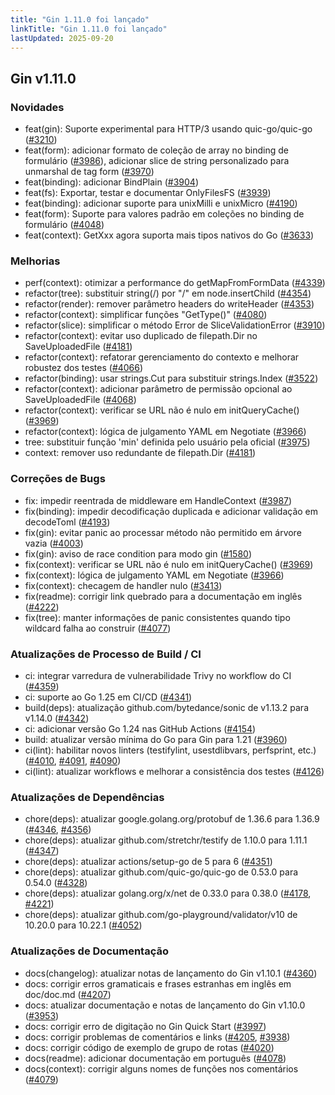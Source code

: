 ```yaml
---
title: "Gin 1.11.0 foi lançado"
linkTitle: "Gin 1.11.0 foi lançado"
lastUpdated: 2025-09-20
---
```


## Gin v1.11.0

### Novidades

* feat(gin): Suporte experimental para HTTP/3 usando quic-go/quic-go ([#3210](https://github.com/gin-gonic/gin/pull/3210))
* feat(form): adicionar formato de coleção de array no binding de formulário ([#3986](https://github.com/gin-gonic/gin/pull/3986)), adicionar slice de string personalizado para unmarshal de tag form ([#3970](https://github.com/gin-gonic/gin/pull/3970))
* feat(binding): adicionar BindPlain ([#3904](https://github.com/gin-gonic/gin/pull/3904))
* feat(fs): Exportar, testar e documentar OnlyFilesFS ([#3939](https://github.com/gin-gonic/gin/pull/3939))
* feat(binding): adicionar suporte para unixMilli e unixMicro ([#4190](https://github.com/gin-gonic/gin/pull/4190))
* feat(form): Suporte para valores padrão em coleções no binding de formulário ([#4048](https://github.com/gin-gonic/gin/pull/4048))
* feat(context): GetXxx agora suporta mais tipos nativos do Go ([#3633](https://github.com/gin-gonic/gin/pull/3633))

### Melhorias

* perf(context): otimizar a performance do getMapFromFormData ([#4339](https://github.com/gin-gonic/gin/pull/4339))
* refactor(tree): substituir string(/) por "/" em node.insertChild ([#4354](https://github.com/gin-gonic/gin/pull/4354))
* refactor(render): remover parâmetro headers do writeHeader ([#4353](https://github.com/gin-gonic/gin/pull/4353))
* refactor(context): simplificar funções "GetType()" ([#4080](https://github.com/gin-gonic/gin/pull/4080))
* refactor(slice): simplificar o método Error de SliceValidationError ([#3910](https://github.com/gin-gonic/gin/pull/3910))
* refactor(context): evitar uso duplicado de filepath.Dir no SaveUploadedFile ([#4181](https://github.com/gin-gonic/gin/pull/4181))
* refactor(context): refatorar gerenciamento do contexto e melhorar robustez dos testes ([#4066](https://github.com/gin-gonic/gin/pull/4066))
* refactor(binding): usar strings.Cut para substituir strings.Index ([#3522](https://github.com/gin-gonic/gin/pull/3522))
* refactor(context): adicionar parâmetro de permissão opcional ao SaveUploadedFile ([#4068](https://github.com/gin-gonic/gin/pull/4068))
* refactor(context): verificar se URL não é nulo em initQueryCache() ([#3969](https://github.com/gin-gonic/gin/pull/3969))
* refactor(context): lógica de julgamento YAML em Negotiate ([#3966](https://github.com/gin-gonic/gin/pull/3966))
* tree: substituir função 'min' definida pelo usuário pela oficial ([#3975](https://github.com/gin-gonic/gin/pull/3975))
* context: remover uso redundante de filepath.Dir ([#4181](https://github.com/gin-gonic/gin/pull/4181))

### Correções de Bugs

* fix: impedir reentrada de middleware em HandleContext ([#3987](https://github.com/gin-gonic/gin/pull/3987))
* fix(binding): impedir decodificação duplicada e adicionar validação em decodeToml ([#4193](https://github.com/gin-gonic/gin/pull/4193))
* fix(gin): evitar panic ao processar método não permitido em árvore vazia ([#4003](https://github.com/gin-gonic/gin/pull/4003))
* fix(gin): aviso de race condition para modo gin ([#1580](https://github.com/gin-gonic/gin/pull/1580))
* fix(context): verificar se URL não é nulo em initQueryCache() ([#3969](https://github.com/gin-gonic/gin/pull/3969))
* fix(context): lógica de julgamento YAML em Negotiate ([#3966](https://github.com/gin-gonic/gin/pull/3966))
* fix(context): checagem de handler nulo ([#3413](https://github.com/gin-gonic/gin/pull/3413))
* fix(readme): corrigir link quebrado para a documentação em inglês ([#4222](https://github.com/gin-gonic/gin/pull/4222))
* fix(tree): manter informações de panic consistentes quando tipo wildcard falha ao construir ([#4077](https://github.com/gin-gonic/gin/pull/4077))

### Atualizações de Processo de Build / CI

* ci: integrar varredura de vulnerabilidade Trivy no workflow do CI ([#4359](https://github.com/gin-gonic/gin/pull/4359))
* ci: suporte ao Go 1.25 em CI/CD ([#4341](https://github.com/gin-gonic/gin/pull/4341))
* build(deps): atualização github.com/bytedance/sonic de v1.13.2 para v1.14.0 ([#4342](https://github.com/gin-gonic/gin/pull/4342))
* ci: adicionar versão Go 1.24 nas GitHub Actions ([#4154](https://github.com/gin-gonic/gin/pull/4154))
* build: atualizar versão mínima do Go para Gin para 1.21 ([#3960](https://github.com/gin-gonic/gin/pull/3960))
* ci(lint): habilitar novos linters (testifylint, usestdlibvars, perfsprint, etc.) ([#4010](https://github.com/gin-gonic/gin/pull/4010), [#4091](https://github.com/gin-gonic/gin/pull/4091), [#4090](https://github.com/gin-gonic/gin/pull/4090))
* ci(lint): atualizar workflows e melhorar a consistência dos testes ([#4126](https://github.com/gin-gonic/gin/pull/4126))

### Atualizações de Dependências

* chore(deps): atualizar google.golang.org/protobuf de 1.36.6 para 1.36.9 ([#4346](https://github.com/gin-gonic/gin/pull/4346), [#4356](https://github.com/gin-gonic/gin/pull/4356))
* chore(deps): atualizar github.com/stretchr/testify de 1.10.0 para 1.11.1 ([#4347](https://github.com/gin-gonic/gin/pull/4347))
* chore(deps): atualizar actions/setup-go de 5 para 6 ([#4351](https://github.com/gin-gonic/gin/pull/4351))
* chore(deps): atualizar github.com/quic-go/quic-go de 0.53.0 para 0.54.0 ([#4328](https://github.com/gin-gonic/gin/pull/4328))
* chore(deps): atualizar golang.org/x/net de 0.33.0 para 0.38.0 ([#4178](https://github.com/gin-gonic/gin/pull/4178), [#4221](https://github.com/gin-gonic/gin/pull/4221))
* chore(deps): atualizar github.com/go-playground/validator/v10 de 10.20.0 para 10.22.1 ([#4052](https://github.com/gin-gonic/gin/pull/4052))

### Atualizações de Documentação

* docs(changelog): atualizar notas de lançamento do Gin v1.10.1 ([#4360](https://github.com/gin-gonic/gin/pull/4360))
* docs: corrigir erros gramaticais e frases estranhas em inglês em doc/doc.md ([#4207](https://github.com/gin-gonic/gin/pull/4207))
* docs: atualizar documentação e notas de lançamento do Gin v1.10.0 ([#3953](https://github.com/gin-gonic/gin/pull/3953))
* docs: corrigir erro de digitação no Gin Quick Start ([#3997](https://github.com/gin-gonic/gin/pull/3997))
* docs: corrigir problemas de comentários e links ([#4205](https://github.com/gin-gonic/gin/pull/4205), [#3938](https://github.com/gin-gonic/gin/pull/3938))
* docs: corrigir código de exemplo de grupo de rotas ([#4020](https://github.com/gin-gonic/gin/pull/4020))
* docs(readme): adicionar documentação em português ([#4078](https://github.com/gin-gonic/gin/pull/4078))
* docs(context): corrigir alguns nomes de funções nos comentários ([#4079](https://github.com/gin-gonic/gin/pull/4079))
